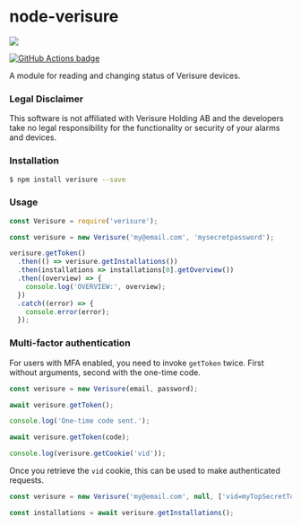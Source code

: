 # node-verisure

[![](https://badges.greenkeeper.io/ptz0n/node-verisure.svg)](https://greenkeeper.io/)

[![GitHub Actions badge](https://github.com/ptz0n/node-verisure/workflows/Test/badge.svg)](https://github.com/ptz0n/node-verisure/actions?query=workflow%3ATest)

A module for reading and changing status of Verisure devices.

### Legal Disclaimer

This software is not affiliated with Verisure Holding AB and the developers take no legal responsibility for the functionality or security of your alarms and devices.

### Installation

```bash
$ npm install verisure --save
```

### Usage

```javascript
const Verisure = require('verisure');

const verisure = new Verisure('my@email.com', 'mysecretpassword');

verisure.getToken()
  .then(() => verisure.getInstallations())
  .then(installations => installations[0].getOverview())
  .then((overview) => {
    console.log('OVERVIEW:', overview);
  })
  .catch((error) => {
    console.error(error);
  });
```

### Multi-factor authentication

For users with MFA enabled, you need to invoke `getToken` twice. First without arguments, second with the one-time code.

```javascript
const verisure = new Verisure(email, password);

await verisure.getToken();

console.log('One-time code sent.');

await verisure.getToken(code);

console.log(verisure.getCookie('vid'));
```

Once you retrieve the `vid` cookie, this can be used to make authenticated requests.

```javascript
const verisure = new Verisure('my@email.com', null, ['vid=myTopSecretToken']);

const installations = await verisure.getInstallations();
```
